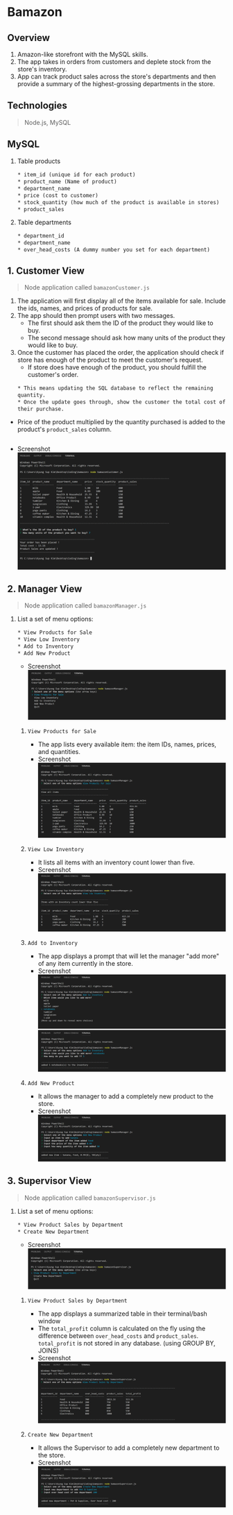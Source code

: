 # Bamazon

## Overview
1. Amazon-like storefront with the MySQL skills.
2. The app takes in orders from customers and deplete stock from the store's inventory.
3. App can track product sales across the store's departments and then provide a summary of the highest-grossing departments in the store.

## Technologies
> Node.js, MySQL

## MySQL
1. Table products
    ```
    * item_id (unique id for each product)
    * product_name (Name of product)
    * department_name
    * price (cost to customer)
    * stock_quantity (how much of the product is available in stores)
    * product_sales 
    ```
2. Table departments
    ```
    * department_id
    * department_name
    * over_head_costs (A dummy number you set for each department)
    ```

## 1. Customer View
> Node application called `bamazonCustomer.js`

1. The application will first display all of the items available for sale. Include the ids, names, and prices of products for sale.
2. The app should then prompt users with two messages.
    * The first should ask them the ID of the product they would like to buy.
    * The second message should ask how many units of the product they would like to buy.
3. Once the customer has placed the order, the application should check if store has enough of the product to meet the customer's request.
    * If store does have enough of the product, you should fulfill the customer's order.
    ```
    * This means updating the SQL database to reflect the remaining quantity.
    * Once the update goes through, show the customer the total cost of their purchase.
* Price of the product multiplied by the quantity purchased is added to the product's `product_sales` column.
    ```
* Screenshot
![alt text](https://raw.githubusercontent.com/yoonheekim/bamazon/master/images/bamazonCustomer.jpg)

## 2. Manager View
> Node application called `bamazonManager.js`

1. List a set of menu options:
    ```
    * View Products for Sale
    * View Low Inventory
    * Add to Inventory
    * Add New Product
    ```
    * Screenshot
    ![alt text](https://raw.githubusercontent.com/yoonheekim/bamazon/master/images/bamazonManagerOptions.jpg)
    1. `View Products for Sale`
        * The app lists every available item: the item IDs, names, prices, and quantities.
        * Screenshot
        ![alt text](https://raw.githubusercontent.com/yoonheekim/bamazon/master/images/bamazonManager1.jpg)

    2. `View Low Inventory`
        * It lists all items with an inventory count lower than five.
        * Screenshot
        ![alt text](https://raw.githubusercontent.com/yoonheekim/bamazon/master/images/bamazonManager2.jpg)

    3. `Add to Inventory`
        * The app displays a prompt that will let the manager "add more" of any item currently in the store.
        * Screenshot
        ![alt text](https://raw.githubusercontent.com/yoonheekim/bamazon/master/images/bamazonManager3-1.jpg)
        ![alt text](https://raw.githubusercontent.com/yoonheekim/bamazon/master/images/bamazonManager3-2.jpg)

    4. `Add New Product`
        * It allows the manager to add a completely new product to the store.
        * Screenshot
        ![alt text](https://raw.githubusercontent.com/yoonheekim/bamazon/master/images/bamazonManager4.jpg)


## 3. Supervisor View
> Node application called `bamazonSupervisor.js`

1. List a set of menu options:
    ```
    * View Product Sales by Department
    * Create New Department
    ```
    * Screenshot
    ![alt text](https://raw.githubusercontent.com/yoonheekim/bamazon/master/images/bamazonSupervisorOprions.jpg)
    1. `View Product Sales by Department`
        * The app displays a summarized table in their terminal/bash window
        * The `total_profit` column is calculated on the fly using the difference between `over_head_costs` and `product_sales`. `total_profit` is not stored in any database. (using GROUP BY, JOINS)
        * Screenshot
        ![alt text](https://raw.githubusercontent.com/yoonheekim/bamazon/master/images/bamazonSupervisor1.jpg)

    2. `Create New Department`
        * It allows the Supervisor to add a completely new department to the store.
        * Screenshot
        ![alt text](https://raw.githubusercontent.com/yoonheekim/bamazon/master/images/bamazonSupervisor2.jpg)